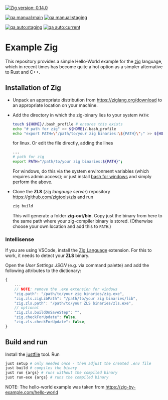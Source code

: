 [![Zig version: 0.14.0](https://img.shields.io/badge/zig%20version-0.14-gold)](https://ziglang.org)

[![qa manual:main](https://github.com/noprd/example-zig/actions/workflows/manual.yaml/badge.svg?branch=main)](https://github.com/noprd/example-zig/actions/workflows/manual.yaml)
[![qa manual:staging](https://github.com/noprd/example-zig/actions/workflows/manual.yaml/badge.svg?branch=staging)](https://github.com/noprd/example-zig/actions/workflows/manual.yaml)

[![qa auto:staging](https://github.com/noprd/example-zig/actions/workflows/auto.yaml/badge.svg?branch=staging)](https://github.com/noprd/example-zig/actions/workflows/auto.yaml)
[![qa auto:current](https://github.com/noprd/example-zig/actions/workflows/auto.yaml/badge.svg)](https://github.com/noprd/example-zig/actions/workflows/auto.yaml)

# Example Zig #

This repository provides a simple Hello-World example for the [zig](https://ziglang.org) language,
which in recent times has become quite a hot option
as a simpler alternative to Rust and C++.

## Installation of Zig ##

- Unpack an appropriate distribution from <https://ziglang.org/download> to an appropriate location on your machine.

- Add the directory in which the zig-binary lies to your system `PATH`:

    ```bash
    touch ${HOME}/.bash_profile # ensures this exists
    echo "# path for zig" >> ${HOME}/.bash_profile
    echo "export PATH=\"/path/to/your zig binaries:\${PATH}\";" >> ${HOME}/.bash_profile
    ```

    for linux.
    Or edit the file directly, adding the lines

    ```bash
    ...
    # path for zig
    export PATH="/path/to/your zig binaries:${PATH}";
    ```

    For windows, do this via the system environment variables (which requires admin access);
    or just install [bash for windows](https://gitforwindows.org)
    and simply perform the above.

- Clone the **ZLS** (_zig langauge server_) repository <https://github.com/zigtools/zls> and run

    ```bash
    zig build
    ```

   This will generate a folder **zig-out/bin**.
   Copy just the binary from here to the same path where your zig-compiler binary is stored.
   (Otherwise choose your own location and add this to `PATH`.)

### Intellisense ###

If you are using VSCode, install the [Zig Language](https://marketplace.visualstudio.com/items?itemName=ziglang.vscode-zig) extension.
For this to work, it needs to detect your **ZLS** binary.

Open the _User Settings JSON_ (e.g. via command palette)
and add the following attributes to the dictionary:

```js
{
    ...
    // NOTE: remove the .exe extension for windows
    "zig.path": "/path/to/your zig binaries/zig.exe",
    "zig.zls.zigLibPath": "/path/to/your zig binaries/lib",
    "zig.zls.path": "/path/to/your ZLS binaries/zls.exe",
    // optional
    "zig.zls.buildOnSaveStep": "",
    "zig.checkForUpdate": false,
    "zig.zls.checkForUpdate": false,
}
```

## Build and run ##

Install the [justfile](https://github.com/casey/just?tab=readme-ov-file#installation) tool.
Run

```bash
just setup # only needed once - then adjust the created .env file
just build # compiles the binary
just run {args} # runs without the compiled binary
just run-exe {args} # runs the compiled binary
```

NOTE: The hello-world example was taken from <https://zig-by-example.com/hello-world>
